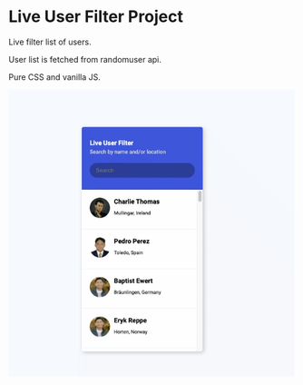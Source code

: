 # Live User Filter Project

Live filter list of users.

User list is fetched from randomuser api.

Pure CSS and vanilla JS.

![live-filter](live-filter.gif)